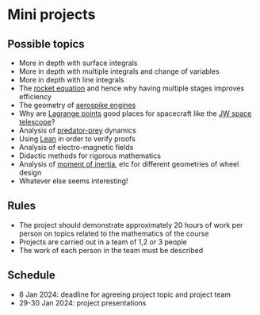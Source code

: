 # Mini projects

## Possible topics

- More in depth with surface integrals
- More in depth with multiple integrals and change of variables
- More in depth with line integrals
- The [rocket equation](https://en.wikipedia.org/wiki/Tsiolkovsky_rocket_equation) and hence why having multiple stages improves efficiency
- The geometry of [aerospike engines](https://en.wikipedia.org/wiki/Aerospike_engine)
- Why are [Lagrange points](https://en.wikipedia.org/wiki/Lagrange_point) good places for spacecraft like the [JW space telescope](https://en.wikipedia.org/wiki/James_Webb_Space_Telescope)?
- Analysis of [predator-prey](https://en.wikipedia.org/wiki/Lotka%E2%80%93Volterra_equations) dynamics
- Using [Lean](https://lean-lang.org/) in order to verify proofs
- Analysis of electro-magnetic fields
- Didactic methods for rigorous mathematics
- Analysis of [moment of inertia](https://en.wikipedia.org/wiki/Moment_of_inertia#Motion_in_a_fixed_plane), etc for different geometries of wheel design
- Whatever else seems interesting!

## Rules

- The project should demonstrate approximately 20 hours of work per person on topics related to the mathematics of the course
- Projects are carried out in a team of 1,2 or 3 people
- The work of each person in the team must be described

## Schedule

- 8 Jan 2024: deadline for agreeing project topic and project team
- 29-30 Jan 2024: project presentations
